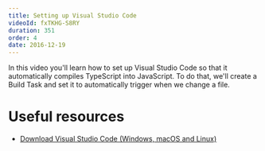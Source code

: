 ```yaml
---
title: Setting up Visual Studio Code
videoId: fxTKHG-S8RY
duration: 351
order: 4
date: 2016-12-19
---
```


In this video you'll learn how to set up Visual Studio Code so that it automatically compiles TypeScript into JavaScript. To do that, we'll create a Build Task and set it to automatically trigger when we change a file.

# Useful resources
* <a href="https://code.visualstudio.com/" target="_blank">Download Visual Studio Code (Windows, macOS and Linux)</a>

